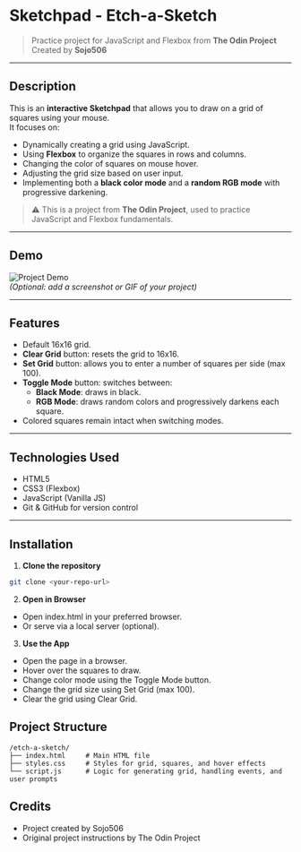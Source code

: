 # Sketchpad - Etch-a-Sketch

> Practice project for JavaScript and Flexbox from **The Odin Project**  
> Created by **Sojo506**

---

## Description

This is an **interactive Sketchpad** that allows you to draw on a grid of squares using your mouse.  
It focuses on:

- Dynamically creating a grid using JavaScript.
- Using **Flexbox** to organize the squares in rows and columns.
- Changing the color of squares on mouse hover.
- Adjusting the grid size based on user input.
- Implementing both a **black color mode** and a **random RGB mode** with progressive darkening.

> ⚠️ This is a project from **The Odin Project**, used to practice JavaScript and Flexbox fundamentals.

---

## Demo

![Project Demo](demo.gif)  
*(Optional: add a screenshot or GIF of your project)*

---

## Features

- Default 16x16 grid.
- **Clear Grid** button: resets the grid to 16x16.
- **Set Grid** button: allows you to enter a number of squares per side (max 100).
- **Toggle Mode** button: switches between:
  - **Black Mode**: draws in black.
  - **RGB Mode**: draws random colors and progressively darkens each square.
- Colored squares remain intact when switching modes.

---

## Technologies Used

- HTML5
- CSS3 (Flexbox)
- JavaScript (Vanilla JS)
- Git & GitHub for version control

---

## Installation

1. **Clone the repository**  
```bash
git clone <your-repo-url>
```

2. **Open in Browser**

- Open index.html in your preferred browser.
- Or serve via a local server (optional).

3. **Use the App**
   
- Open the page in a browser.
- Hover over the squares to draw.
- Change color mode using the Toggle Mode button.
- Change the grid size using Set Grid (max 100).
- Clear the grid using Clear Grid.

## Project Structure

```
/etch-a-sketch/
├── index.html     # Main HTML file
├── styles.css     # Styles for grid, squares, and hover effects
└── script.js      # Logic for generating grid, handling events, and user prompts
```

## Credits

- Project created by Sojo506
- Original project instructions by The Odin Project
